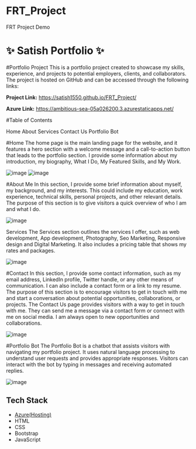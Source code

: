 # FRT_Project
FRT Project Demo

# ✨ Satish Portfolio ✨

#Portfolio Project
This is a portfolio project created to showcase my skills, experience, and projects to potential employers, clients, and collaborators. 
The project is hosted on GitHub and can be accessed through the following links:

**Project Link:** https://satish1550.github.io/FRT_Project/

**Azure Link:** https://ambitious-sea-05a026200.3.azurestaticapps.net/


#Table of Contents

Home
About
Services
Contact Us
Portfolio Bot


#Home
The home page is the main landing page for the website, 
and it features a hero section with a welcome message and a call-to-action button that leads to the portfolio section.
I provide some information about my introduction, my biography, What I Do, My Featured Skills, and My Work.

![image](https://user-images.githubusercontent.com/103049738/232609772-4b60a9c8-bd57-4d01-acbd-3c7465ca87c5.png)
![image](https://user-images.githubusercontent.com/103049738/232609795-3b39335d-e9e8-4379-aa90-87963c1a2a4e.png)


#About Me
In this section, I provide some brief information about myself, my background, and my interests. 
This could include my education, work experience, technical skills, personal projects, and other relevant details. 
The purpose of this section is to give visitors a quick overview of who I am and what I do.

![image](https://user-images.githubusercontent.com/103049738/232609921-7012e899-26da-430f-a903-c9de8a72367f.png)


Services
The Services section outlines the services I offer, such as web development, App development, Photography, Seo Marketing, Responsive design and Digital Marketing.
It also includes a pricing table that shows my rates and packages.

![image](https://user-images.githubusercontent.com/103049738/232610484-68a997a1-70cd-4e9c-a463-76b6bc01a2c1.png)


#Contact
In this section, I provide some contact information, such as my email address, LinkedIn profile, Twitter handle, or any other means of communication. 
I can also include a contact form or a link to my resume. The purpose of this section is to encourage visitors to get in touch with me and start a conversation about potential opportunities, collaborations, or projects.
The Contact Us page provides visitors with a way to get in touch with me. They can send me a message via a contact form or connect with me on social media. I am always open to new opportunities and collaborations.

![image](https://user-images.githubusercontent.com/103049738/232610982-96ef961b-70ce-40de-a944-189f6649f0cf.png)


#Portfolio Bot
The Portfolio Bot is a chatbot that assists visitors with navigating my portfolio project. It uses natural language processing to understand user requests and provides appropriate responses. 
Visitors can interact with the bot by typing in messages and receiving automated replies.

![image](https://user-images.githubusercontent.com/103049738/232611180-7e757147-3779-4dec-955b-57319999b83a.png)



## Tech Stack

- [Azure(Hosting)](https://azure.microsoft.com/en-in/features/azure-portal/)
- HTML
- CSS
- Bootstrap
- JavaScript
